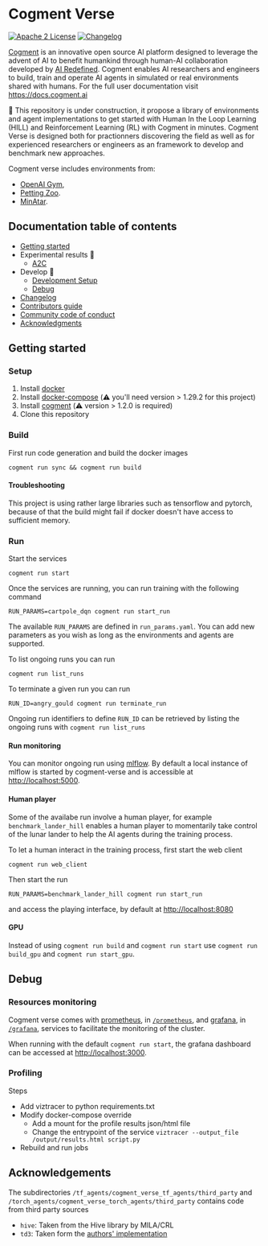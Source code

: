 # Cogment Verse

[![Apache 2 License](https://img.shields.io/badge/license-Apache%202-green?style=flat-square)](./LICENSE) [![Changelog](https://img.shields.io/badge/-Changelog%20-blueviolet?style=flat-square)](./CHANGELOG.md)

[Cogment](https://cogment.ai) is an innovative open source AI platform designed to leverage the advent of AI to benefit humankind through human-AI collaboration developed by [AI Redefined](https://ai-r.com). Cogment enables AI researchers and engineers to build, train and operate AI agents in simulated or real environments shared with humans. For the full user documentation visit <https://docs.cogment.ai>

🚧 This repository is under construction, it propose a library of environments and agent implementations to get started with Human In the Loop Learning (HILL) and Reinforcement Learning (RL) with Cogment in minutes. Cogment Verse is designed both for practionners discovering the field as well as for experienced researchers or engineers as an framework to develop and benchmark new approaches.

Cogment verse includes environments from:

- [OpenAI Gym](https://gym.openai.com),
- [Petting Zoo](https://www.pettingzoo.ml).
- [MinAtar](https://github.com/kenjyoung/MinAtar).

## Documentation table of contents

- [Getting started](#getting-started)
- Experimental results 🚧
  - [A2C](/docs/results/a2c.md)
- Develop 🚧
  - [Development Setup](/docs/development_setup.md)
  - [Debug](#debug)
- [Changelog](/CHANGELOG.md)
- [Contributors guide](/CONTRIBUTING.md)
- [Community code of conduct](/CODE_OF_CONDUCT.md)
- [Acknowledgments](#acknowledgements)

## Getting started

### Setup

1. Install [docker](https://docs.docker.com/desktop/#download-and-install)
2. Install [docker-compose](https://docs.docker.com/compose/install/#install-compose) (⚠️ you'll need version > 1.29.2 for this project)
3. Install [cogment](https://docs.cogment.ai/introduction/installation/) (⚠️ version > 1.2.0 is required)
4. Clone this repository

### Build

First run code generation and build the docker images

```console
cogment run sync && cogment run build
```

#### Troubleshooting

This project is using rather large libraries such as tensorflow and pytorch, because of that the build might fail if docker doesn't have access to sufficient memory. 

### Run

Start the services

```console
cogment run start
```

Once the services are running, you can run training with the following command

```console
RUN_PARAMS=cartpole_dqn cogment run start_run
```

The available `RUN_PARAMS` are defined in `run_params.yaml`. You can add new parameters as you wish as long as the environments and agents are supported.

To list ongoing runs you can run

```console
cogment run list_runs
```

To terminate a given run you can run

```console
RUN_ID=angry_gould cogment run terminate_run
```

Ongoing run identifiers to define `RUN_ID` can be retrieved by listing the ongoing runs with `cogment run list_runs`

#### Run monitoring

You can monitor ongoing run using [mlflow](https://mlflow.org). By default a local instance of mlflow is started by cogment-verse and is accessible at <http://localhost:5000>.

#### Human player

Some of the availabe run involve a human player, for example `benchmark_lander_hill` enables a human player to momentarily take control of the lunar lander to help the AI agents during the training process.

To let a human interact in the training process, first start the web client

```console
cogment run web_client
```

Then start the run

```console
RUN_PARAMS=benchmark_lander_hill cogment run start_run
```

and access the playing interface, by default at <http://localhost:8080>

#### GPU

Instead of using `cogment run build` and `cogment run start` use `cogment run build_gpu` and `cogment run start_gpu`.

## Debug

### Resources monitoring

Cogment verse comes with [prometheus](https://prometheus.io), in [`/prometheus`](/prometheus), and [grafana](https://grafana.com), in [`/grafana`](/grafana), services to facilitate the monitoring of the cluster.

When running with the default `cogment run start`, the grafana dashboard can be accessed at <http://localhost:3000>.

### Profiling

Steps

- Add viztracer to python requirements.txt
- Modify docker-compose override
  - Add a mount for the profile results json/html file
  - Change the entrypoint of the service `viztracer --output_file /output/results.html script.py`
- Rebuild and run jobs

## Acknowledgements

The subdirectories `/tf_agents/cogment_verse_tf_agents/third_party` and `/torch_agents/cogment_verse_torch_agents/third_party` contains code from third party sources

- `hive`: Taken from the Hive library by MILA/CRL
- `td3`: Taken form the [authors' implementation](https://github.com/sfujim/TD3)
